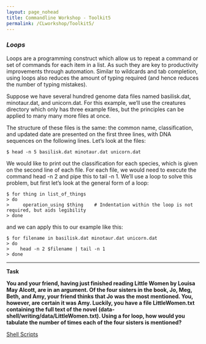 ```yaml
---
layout: page_nohead
title: Commandline Workshop - Toolkit5
permalink: /CLworkshop/Toolkit5/
---
```


### _Loops_

Loops are a programming construct which allow us to repeat a command or set of commands for each item in a list. As such they are key to productivity improvements through automation. Similar to wildcards and tab completion, using loops also reduces the amount of typing required (and hence reduces the number of typing mistakes).

Suppose we have several hundred genome data files named basilisk.dat, minotaur.dat, and unicorn.dat. For this example, we’ll use the creatures directory which only has three example files, but the principles can be applied to many many more files at once.

The structure of these files is the same: the common name, classification, and updated date are presented on the first three lines, with DNA sequences on the following lines. Let’s look at the files:

```shell
$ head -n 5 basilisk.dat minotaur.dat unicorn.dat
```

We would like to print out the classification for each species, which is given on the second line of each file. For each file, we would need to execute the command head -n 2 and pipe this to tail -n 1. We’ll use a loop to solve this problem, but first let’s look at the general form of a loop:

```shell
$ for thing in list_of_things
> do
>     operation_using $thing    # Indentation within the loop is not required, but aids legibility
> done
```

and we can apply this to our example like this:

```shell
$ for filename in basilisk.dat minotaur.dat unicorn.dat
> do
>    head -n 2 $filename | tail -n 1
> done
```

------

__Task__

__You and your friend, having just finished reading Little Women by Louisa May Alcott, are in an argument. Of the four sisters in the book, Jo, Meg, Beth, and Amy, your friend thinks that Jo was the most mentioned. You, however, are certain it was Amy. Luckily, you have a file LittleWomen.txt containing the full text of the novel (data-shell/writing/data/LittleWomen.txt). Using a for loop, how would you tabulate the number of times each of the four sisters is mentioned?__


[Shell Scripts](/CLworkshop/Toolkit6)
